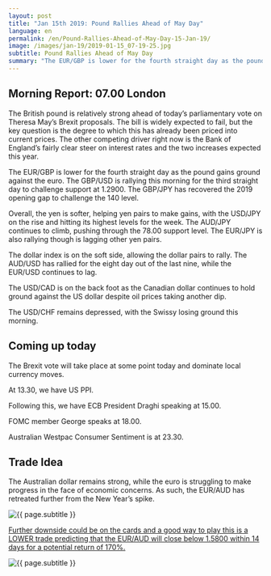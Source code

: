 ```yaml
---
layout: post
title: "Jan 15th 2019: Pound Rallies Ahead of May Day"
language: en
permalink: /en/Pound-Rallies-Ahead-of-May-Day-15-Jan-19/
image: /images/jan-19/2019-01-15_07-19-25.jpg
subtitle: Pound Rallies Ahead of May Day
summary: "The EUR/GBP is lower for the fourth straight day as the pound gains ground against the euro. The GBP/USD is rallying this morning for the third straight day to challenge support at 1.2900"
---
```

## Morning Report: 07.00 London

The British pound is relatively strong ahead of today’s parliamentary vote on Theresa May’s Brexit proposals. The bill is widely expected to fail, but the key question is the degree to which this has already been priced into current prices. The other competing driver right now is the Bank of England’s fairly clear steer on interest rates and the two increases expected this year. 

The EUR/GBP is lower for the fourth straight day as the pound gains ground against the euro. The GBP/USD is rallying this morning for the third straight day to challenge support at 1.2900. The GBP/JPY has recovered the 2019 opening gap to challenge the 140 level. 

Overall, the yen is softer, helping yen pairs to make gains, with the USD/JPY on the rise and hitting its highest levels for the week. The AUD/JPY continues to climb, pushing through the 78.00 support level. The EUR/JPY is also rallying though is lagging other yen pairs. 

The dollar index is on the soft side, allowing the dollar pairs to rally. The AUD/USD has rallied for the eight day out of the last nine, while the EUR/USD continues to lag. 

The USD/CAD is on the back foot as the Canadian dollar continues to hold ground against the US dollar despite oil prices taking another dip. 

The USD/CHF remains depressed, with the Swissy losing ground this morning. 

## Coming up today

The Brexit vote will take place at some point today and dominate local currency moves. 

At 13.30, we have US PPI. 

Following this, we have ECB President Draghi speaking at 15.00. 

FOMC member George speaks at 18.00. 

Australian Westpac Consumer Sentiment is at 23.30. 

## Trade Idea

The Australian dollar remains strong, while the euro is struggling to make progress in the face of economic concerns. As such, the EUR/AUD has retreated further from the New Year’s spike.

<img class="post-image" src="{{ site.url }}/images/jan-19/2019-01-15_07-19-25.jpg" alt="{{ page.subtitle }}" title="{{ page.subtitle }}">

<a href="%LINK%%?currency=GBP&market=forex&underlying=frxEURAUD&formname=higherlower&duration_amount=14&duration_units=d&amount=10&amount_type=stake&expiry_type=duration&barrier=1.5800" target="_blank" rel="noopener noreferrer nofollow">Further downside could be on the cards and a good way to play this is a LOWER trade predicting that the EUR/AUD will close below 1.5800 within 14 days for a potential return of 170%.</a>

<img class="post-image" src="{{ site.url }}/images/jan-19/2019-01-15_07-22-29.jpg" alt="{{ page.subtitle }}" title="{{ page.subtitle }}">